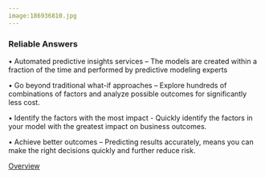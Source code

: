 ```yaml
---
image:186936810.jpg
---
```

### Reliable Answers

• Automated predictive insights services – The models are created within a fraction of the time and performed by predictive modeling experts

• Go beyond traditional what-if approaches – Explore hundreds of combinations of factors and analyze possible outcomes for significantly less cost.

• Identify the factors with the most impact - Quickly identify the factors in your model with the greatest impact on business outcomes.

• Achieve better outcomes – Predicting results accurately, means you can make the right decisions quickly and further reduce risk.

[Overview]

[Overview]: http://google.com
